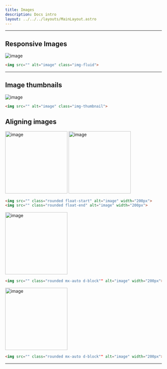 ```yaml
---
title: Images
description: Docs intro
layout: ../../../layouts/MainLayout.astro
---
```


<hr>

## Responsive Images

<div class="card">
 <div class="card-body">
  <img src="https://images.unsplash.com/photo-1550745165-9bc0b252726f?ixlib=rb-1.2.1&ixid=MnwxMjA3fDB8MHxwaG90by1wYWdlfHx8fGVufDB8fHx8&auto=format&fit=crop&w=1470&q=80" alt="image" class="img-fluid">
 </div>
</div>

```html
<img src="" alt="image" class="img-fluid">
```
<hr>

## Image thumbnails

<div class="card">
 <div class="card-body">
  <img src="https://images.unsplash.com/photo-1550745165-9bc0b252726f?ixlib=rb-1.2.1&ixid=MnwxMjA3fDB8MHxwaG90by1wYWdlfHx8fGVufDB8fHx8&auto=format&fit=crop&w=1470&q=80" alt="image" class="img-thumbnail">
 </div>
</div>

```html
<img src="" alt="image" class="img-thumbnail">
```

## Aligning images

<div class="card">
 <div class="card-body">
  <img src="https://images.unsplash.com/photo-1550745165-9bc0b252726f?ixlib=rb-1.2.1&ixid=MnwxMjA3fDB8MHxwaG90by1wYWdlfHx8fGVufDB8fHx8&auto=format&fit=crop&w=1470&q=80" class="rounded float-start" alt="image" width="200px">
  <img src="https://images.unsplash.com/photo-1550745165-9bc0b252726f?ixlib=rb-1.2.1&ixid=MnwxMjA3fDB8MHxwaG90by1wYWdlfHx8fGVufDB8fHx8&auto=format&fit=crop&w=1470&q=80" class="rounded float-end" alt="image" width="200px">
 </div>
</div>

```html
<img src="" class="rounded float-start" alt="image" width="200px">
<img src="" class="rounded float-end" alt="image" width="200px">
```

<div class="card">
 <div class="card-body">
  <img src="https://images.unsplash.com/photo-1550745165-9bc0b252726f?ixlib=rb-1.2.1&ixid=MnwxMjA3fDB8MHxwaG90by1wYWdlfHx8fGVufDB8fHx8&auto=format&fit=crop&w=1470&q=80" class="rounded mx-auto d-block"" alt="image" width="200px">
 </div>
</div>

```html
<img src="" class="rounded mx-auto d-block"" alt="image" width="200px">
```

<div class="card">
 <div class="card-body">
  <div class="text-center">
   <img src="https://images.unsplash.com/photo-1550745165-9bc0b252726f?ixlib=rb-1.2.1&ixid=MnwxMjA3fDB8MHxwaG90by1wYWdlfHx8fGVufDB8fHx8&auto=format&fit=crop&w=1470&q=80" class="rounded mx-auto d-block"" alt="image" width="200px">
  </div>
 </div>
</div>

```html
<img src="" class="rounded mx-auto d-block"" alt="image" width="200px">
```
<hr>

<!-- ## Picture
<div class="alert alert-info">
  Coming soon...
</div> -->